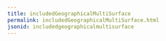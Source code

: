```yaml
---
title: includedGeographicalMultiSurface
permalink: includedGeographicalMultiSurface.html
jsonid: includedgeographicalmultisurface
---
```

